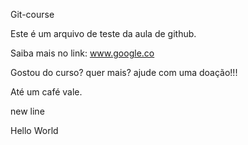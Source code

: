 Git-course

Este é um arquivo de teste da aula de github.

Saiba mais no link: www.google.co

Gostou do curso? quer mais? ajude com uma doação!!!

Até um café vale.

new line

Hello World
